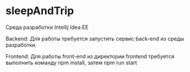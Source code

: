 # sleepAndTrip

Среда разработки Intellij Idea EE

Backend:
Для работы требуется запустить сервис back-end из среды разработки.

Frontend:
Для работы front-end из директории frontend требуется выполнить команду npm install, затем npm run start
